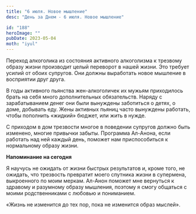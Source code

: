 ```yaml
---
title: "6 июля. Новое мышление"
desc: "День за Днем - 6 июля. Новое мышление"

id: "188"
heroImage: ""
pubDate: 2023-05-04
moth: "iyul"
---
```


Переход алкоголика из состояния активного алкоголизма к трезвому образу жизни
производит целый переворот в нашей жизни. Это требует усилий от обоих
супругов. Они должны выработать новое мышление в восприятии друг друга.

В годы активного пьянства жен-алкоголичек их мужьям приходилось брать на себя
много дополнительных обязательств. Наряду с зарабатыванием денег они были
вынуждены заботиться о детях, о доме, добывать еду. Жены активных пьяниц часто
вынуждены работать, чтобы пополнить «жидкий» бюджет, или жить в нужде.

С приходом в дом трезвости многое в поведении супругов должно быть изменено,
многие привычки забыты. Программа Ал-Анона, если работать над ней каждый день,
поможет нам приспособиться к нормальному образу жизни.

**Напоминание на сегодня**

Я научусь не ожидать от жизни быстрых результатов и, кроме того, не ожидать,
что трезвость превратит моего спутника жизни в супермена, выкроенного по моим
меркам. Ал-Анон поможет мне вернуться к здравому и разумному образу мышления,
поэтому я смогу общаться с моими родственниками с любовью и пониманием.

«Жизнь не изменится до тех пор, пока не изменится образ мыслей».
